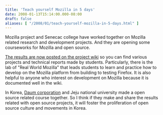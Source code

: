```yaml
---
title: 'Teach yourself Mozilla in 5 days'
date: 2008-01-13T15:14:00.000-08:00
draft: false
aliases: [ "/2008/01/teach-yourself-mozilla-in-5-days.html" ]
---
```


Mozilla project and Senecac college have worked together on Mozilla related research and development projects. And they are opening some courseworks for Mozilla and open source.  
  
[The results are now posted on the project wiki](http://zenit.senecac.on.ca/wiki/index.php/Main_Page) so you can find various projects and technical reports made by students. Particularly, there is the lab of "Real World Mozilla" that leads students to learn and practice how to develop on the Mozilla platform from building to testing Firefox. It is also helpful to anyone who interest on development on Mozilla because it is documented well in the wiki.  
  
In Korea, [Daum corporation](http://info.daum.net/eng/main.jsp) and Jeju national university made a open source related course together. So I think if they make and share the results related with open source projects, it will foster the proliferation of open source culture and movements in Korea.